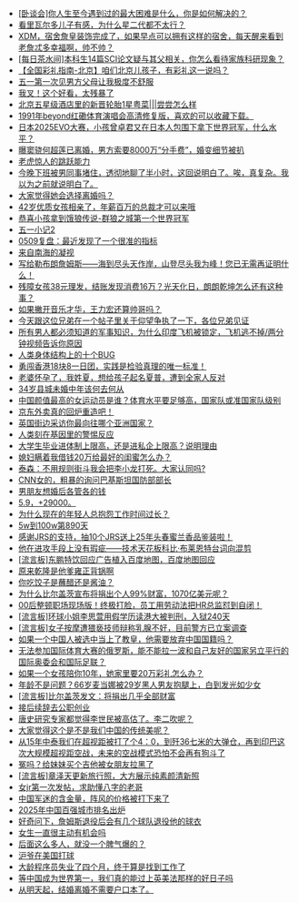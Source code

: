 + [[卧谈会]你人生至今遇到过的最大困难是什么，你是如何解决的？](https://bbs.hupu.com/632502610.html)
+ [看里瓦尔多儿子有感，为什么星二代都不太行？](https://bbs.hupu.com/632499132.html)
+ [XDM，宿舍詹皇装饰完成了，如果早点可以拥有这样的宿舍，每天醒来看到老詹忒多幸福啊，帅不帅？](https://bbs.hupu.com/632498049.html)
+ [[每日茶水间]本科生14篇SCI论文疑与其父相关，你怎么看待家族科研现象？](https://bbs.hupu.com/632495976.html)
+ [【全国彩礼指南-北京】咱们北京儿孩子，有彩礼这一说吗？](https://bbs.hupu.com/632500011.html)
+ [五一第一次见男方父母让我极度不舒服](https://bbs.hupu.com/632495083.html)
+ [我叉！这个好看，太残暴了](https://bbs.hupu.com/632498347.html)
+ [北京五星级酒店里的新晋轮胎1星粤菜|||尝尝怎么样](https://bbs.hupu.com/632499927.html)
+ [1991年beyond红磡体育演唱会高清修复版，喜欢的可以收藏下载。](https://bbs.hupu.com/632504825.html)
+ [日本2025EVO大赛，小孩曾卓君又在日本人包围下拿下世界冠军，什么水平？](https://bbs.hupu.com/632504573.html)
+ [曝窦骁何超莲已离婚，男方索要8000万“分手费”，婚变细节被扒](https://bbs.hupu.com/632493980.html)
+ [老虎惊人的跳跃能力](https://bbs.hupu.com/632505287.html)
+ [今晚下班被男同事堵住，透彻地聊了半小时，这回说明白了。唉，真复杂。我以为之前就说明白了。](https://bbs.hupu.com/632506385.html)
+ [大家觉得她会选择离婚吗？](https://bbs.hupu.com/632504708.html)
+ [42岁优质女孩相亲了，年薪百万的总裁才可以来哦](https://bbs.hupu.com/632491025.html)
+ [恭喜小孩拿到饿狼传说-群狼之城第一个世界冠军](https://bbs.hupu.com/632503907.html)
+ [五一小记2](https://bbs.hupu.com/632498997.html)
+ [0509复盘：最近发现了一个很准的指标](https://bbs.hupu.com/632503356.html)
+ [来自南海的凝视](https://bbs.hupu.com/632503461.html)
+ [写给勒布朗詹姆斯——海到尽头天作岸，山登尽头我为峰！您已无需再证明什么！](https://bbs.hupu.com/632501403.html)
+ [残障女孩38元理发，结账发现消费16万？光天化日，朗朗乾坤怎么还有这种事？](https://bbs.hupu.com/632490209.html)
+ [如果撇开音乐才华，王力宏还算帅哥吗？](https://bbs.hupu.com/632503491.html)
+ [今天跟这位兄弟在一个帖子里关于仰望争执了一下，各位兄弟见证](https://bbs.hupu.com/632496854.html)
+ [所有男人都必须知道的军事知识，为什么印度飞机被锁定，飞机逃不掉/两分钟视频告诉你原因](https://bbs.hupu.com/632489512.html)
+ [人类身体结构上的十个BUG](https://bbs.hupu.com/632489608.html)
+ [勇闯香港18块8一日团，实践是检验真理的唯一标准！](https://bbs.hupu.com/632496510.html)
+ [老婆怀孕了，我姓夏，想给孩子起名夏普，遭到全家人反对](https://bbs.hupu.com/632498095.html)
+ [34岁县城未婚中年该何去何从](https://bbs.hupu.com/632502190.html)
+ [中国颜值最高的女运动员是谁？体育水平要足够高，国家队或准国家队级别](https://bbs.hupu.com/632501158.html)
+ [京东外卖真的回炉重造吧！](https://bbs.hupu.com/632501835.html)
+ [英国街边采访你最向往哪个亚洲国家？](https://bbs.hupu.com/632501010.html)
+ [人类刻在基因里的警惕反应](https://bbs.hupu.com/632489710.html)
+ [大学生毕业进体制上限高，还是进私企上限高？说明理由](https://bbs.hupu.com/632502150.html)
+ [媳妇瞒着我借钱20万给最好的闺蜜怎么办？](https://bbs.hupu.com/632497486.html)
+ [泰森：不用规则街斗我会把李小龙打死。大家认同吗?](https://bbs.hupu.com/632501143.html)
+ [CNN女的，粗暴的询问巴基斯坦国防部部长](https://bbs.hupu.com/632490147.html)
+ [男朋友想婚后各管各的钱](https://bbs.hupu.com/632497128.html)
+ [5.9，+29000。](https://bbs.hupu.com/632498395.html)
+ [为什么现在的年轻人总抱怨工作时间过长？](https://bbs.hupu.com/632501332.html)
+ [5w到100w第890天](https://bbs.hupu.com/632501384.html)
+ [感谢JRS的支持，抽10个JRS送上25年头春蜜兰香品鉴装啦！](https://bbs.hupu.com/632501533.html)
+ [他在进攻手段上没有瑕疵——技术天花板科比·布莱恩特台词向混剪](https://bbs.hupu.com/632500022.html)
+ [[流言板]东鹏特饮回应广告植入百度地图，百度地图回应](https://bbs.hupu.com/632500374.html)
+ [原来乾隆是他爹雍正背锅啊](https://bbs.hupu.com/632501446.html)
+ [你吃饺子是蘸醋还是酱油？](https://bbs.hupu.com/632501208.html)
+ [为什么比尔盖茨宣布将捐出个人99%财富，1070亿美元呢？](https://bbs.hupu.com/632501262.html)
+ [00后整顿职场现场版！终极打脸，员工用劳动法把HR总监怼到自闭！](https://bbs.hupu.com/632498025.html)
+ [[流言板]环球小姐李思萱用假学历读港大被判刑，入狱240天](https://bbs.hupu.com/632500703.html)
+ [[流言板]女子按摩遭猥亵技师辩称乳腺不好，目前警方已立案调查](https://bbs.hupu.com/632500529.html)
+ [如果一个中国人被选中当上了教皇，他需要放弃中国国籍吗？](https://bbs.hupu.com/632500704.html)
+ [无法参加国际体育大赛的俄罗斯，能不能拉一波和自己友好的国家另立平行的国际奥委会和国际足联？](https://bbs.hupu.com/632501187.html)
+ [如果一个女孩陪你10年，她家里要20万彩礼怎么办？](https://bbs.hupu.com/632500927.html)
+ [年龄不是问题？66岁麦当娜被29岁黑人男友抱腿上，白到发光如少女](https://bbs.hupu.com/632494225.html)
+ [[流言板]比尔盖茨发文：将捐出几乎全部财富](https://bbs.hupu.com/632499077.html)
+ [接后续辞去公职创业](https://bbs.hupu.com/632500301.html)
+ [唐史研究专家都觉得李世民被高估了。李二吹呢？](https://bbs.hupu.com/632500741.html)
+ [大家觉得这个是不是我们中国的传统美呢？](https://bbs.hupu.com/632500893.html)
+ [从15年中泰我们在超视距被打了个4：0，到歼36七米的大弹仓，再到印巴这次大规模超视距空战，未来的空战模式恐怕不会再有狗斗了](https://bbs.hupu.com/632499922.html)
+ [冤吗？给妹妹买个吉他被女朋友拉黑了](https://bbs.hupu.com/632499746.html)
+ [[流言板]章泽天更新旅行照，大方展示纯素颜清新照](https://bbs.hupu.com/632500080.html)
+ [女jr第一次发帖，求助懂八字的老哥](https://bbs.hupu.com/632506989.html)
+ [中国军迷的含金量，阵风的价格被打下来了](https://bbs.hupu.com/632506483.html)
+ [2025年中国百强城市排名出炉](https://bbs.hupu.com/632506342.html)
+ [好奇问下，詹姆斯退役后会有几个球队退役他的球衣](https://bbs.hupu.com/632505703.html)
+ [女生一直很主动有机会吗](https://bbs.hupu.com/632505192.html)
+ [后面这么多人，就没一个脾气爆的？](https://bbs.hupu.com/632501595.html)
+ [沪爷在美国打球](https://bbs.hupu.com/632501719.html)
+ [大龄程序员失业了四个月，终于算是找到工作了](https://bbs.hupu.com/632501814.html)
+ [等中国成为世界第一，我们真的能过上英美法那样的好日子吗](https://bbs.hupu.com/632501195.html)
+ [从明天起，结婚离婚不需要户口本了。](https://bbs.hupu.com/632501440.html)
